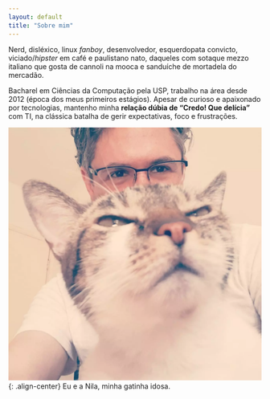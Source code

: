 ```yaml
---
layout: default
title: "Sobre mim"
---
```


Nerd, disléxico, linux *fanboy*, desenvolvedor, esquerdopata convicto, viciado/*hipster*
em café e paulistano nato, daqueles com sotaque mezzo italiano que gosta de cannoli na mooca e
sanduíche de mortadela do mercadão.

Bacharel em Ciências da Computação pela USP, trabalho na área desde 2012 (época dos meus primeiros
estágios). Apesar de curioso e apaixonado por tecnologias, mantenho minha **relação dúbia de
“Credo! Que delícia”** com TI, na clássica batalha de gerir expectativas, foco e frustrações.


![Eu e minha gatinha Nila](/assets/images/eu-e-nila.webp){: .align-center}
Eu e a Nila, minha gatinha idosa.
